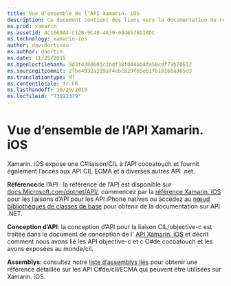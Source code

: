 ```yaml
---
title: Vue d’ensemble de l’API Xamarin. iOS
description: Ce document contient des liens vers la documentation de référence de l’API Xamarin, un guide qui décrit la conception de l’API Xamarin. iOS et une liste des assemblys qui peuvent être utilisés dans le développement Xamarin.
ms.prod: xamarin
ms.assetid: 4C1669A4-C12B-9C49-4A39-9046576D10DC
ms.technology: xamarin-ios
author: davidortinau
ms.author: daortin
ms.date: 11/25/2015
ms.openlocfilehash: 9d3f4388601c1bdf38f0446b4fa58cdf79b20612
ms.sourcegitcommit: 2fbe4932a319af4ebc829f65eb1fb1816ba305d3
ms.translationtype: MT
ms.contentlocale: fr-FR
ms.lasthandoff: 10/29/2019
ms.locfileid: "73022379"
---
```

# <a name="xamarinios-api-overview"></a>Vue d’ensemble de l’API Xamarin. iOS

Xamarin. iOS expose une C#liaison/CIL à l’API cocoatouch et fournit également l’accès aux API CIL ECMA et à diverses autres API .net.

 **Référence**de l’API : la référence de l’API est disponible sur [docs.Microsoft.com/dotnet/API/](https://docs.microsoft.com/dotnet/api/), commencez par la [référence Xamarin. iOS](https://docs.microsoft.com/dotnet/api/?view=xamarin-ios-sdk-12) pour les liaisons d’API pour les API iPhone natives ou accédez au [nœud bibliothèques de classes de base](https://docs.microsoft.com/dotnet/api/?view=xamarinios-10.8) pour obtenir de la documentation sur API .NET.

 **Conception d’API**: la conception d’API pour la liaison CIL/objective-c est traitée dans le document de conception de l' [API Xamarin. iOS](~/ios/internals/api-design/index.md) et décrit comment nous avons lié les API objective-c et c C#de cocoatouch et les avons exposées au monde/cil.

 **Assemblys**: consultez notre [liste d’assemblys liés](~/cross-platform/internals/available-assemblies.md) pour obtenir une référence détaillée sur les API C#de/cil/ECMA qui peuvent être utilisées sur Xamarin. iOS.
